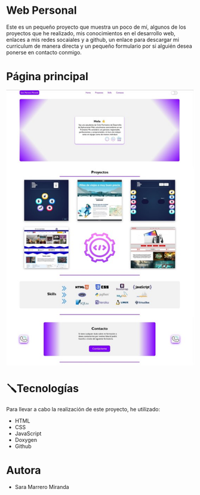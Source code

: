 # Web Personal
Este es un pequeño proyecto que muestra un poco de mí, algunos de los proyectos que he realizado, mis conocimientos en el desarrollo web, enlaces a mis redes socaiales y a github, un enlace para descargar mi curriculum de manera directa y un pequeño formulario por si alguién desea ponerse en contacto conmigo.

# Página principal

![Pagina principal](./img/readme.jpg)

# 🪛Tecnologías
Para llevar a cabo la realización de este proyecto, he utilizado:
* HTML
* CSS
* JavaScript
* Doxygen
* Github

# Autora
* Sara Marrero Miranda